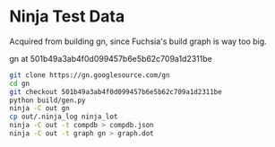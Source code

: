 # Ninja Test Data

Acquired from building gn, since Fuchsia's build graph is way too big.

gn at 501b49a3ab4f0d099457b6e5b62c709a1d2311be

```bash
git clone https://gn.googlesource.com/gn
cd gn
git checkout 501b49a3ab4f0d099457b6e5b62c709a1d2311be
python build/gen.py
ninja -C out gn
cp out/.ninja_log ninja_lot
ninja -C out -t compdb > compdb.json
ninja -C out -t graph gn > graph.dot
```
